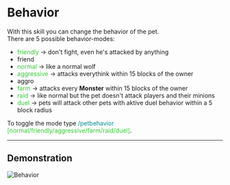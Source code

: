 # Behavior
With this skill you can change the behavior of the pet.<br>
There are 5 possible behavior-modes:

*  <font color="LimeGreen">friendly</font> -> don't fight, even he's attacked by anything
  * friend
*  <font color="LimeGreen">normal</font> -> like a normal wolf
*  <font color="LimeGreen">aggressive</font> -> attacks everythink within 15 blocks of the owner
  * aggro
*  <font color="LimeGreen">farm</font> -> attacks every **Monster** within 15 blocks of the owner
*  <font color="LimeGreen">raid</font> -> like normal but the pet doesn't attack players and their minions
*  <font color="LimeGreen">duel</font> -> pets will attack other pets with aktive duel behavior within a 5 block radius

To toggle the mode type <font color="DarkCyan">/petbehavior </font><font color="LimeGreen">[normal/friendly/aggressive/farm/raid/duel]</font>.

----

## Demonstration

![Behavior](/wiki/images/skills/behavior.gif)
